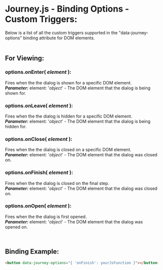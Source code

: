 # Journey.js - Binding Options - Custom Triggers:

Below is a list of all the custom triggers supported in the "data-journey-options" binding attribute for DOM elements.
<br>
<br>


## For Viewing:

### options.onEnter( *element* ):
Fires when the the dialog is shown for a specific DOM element.
<br>
***Parameter:*** element: '*object*' - The DOM element that the dialog is being shown for.

### options.onLeave( *element* ):
Fires when the the dialog is hidden for a specific DOM element.
<br>
***Parameter:*** element: '*object*' - The DOM element that the dialog is being hidden for.

### options.onClose( *element* ):
Fires when the the dialog is closed on a specific DOM element.
<br>
***Parameter:*** element: '*object*' - The DOM element that the dialog was closed on.

### options.onFinish( *element* ):
Fires when the the dialog is closed on the final step.
<br>
***Parameter:*** element: '*object*' - The DOM element that the dialog was closed on.

### options.onOpen( *element* ):
Fires when the the dialog is first opened.
<br>
***Parameter:*** element: '*object*' - The DOM element that the dialog was opened on.

<br/>


## Binding Example:

```markdown
<button data-journey-options="{ 'onFinish': yourJsFunction }"></button>
```